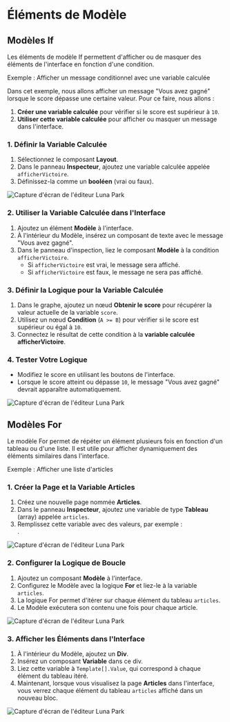 <script setup lang="ts">
import {LogicType} from "@luna-park/logicnodes";
</script>

# Éléments de Modèle

## Modèles If

Les éléments de modèle If permettent d'afficher ou de masquer des éléments de l'interface en fonction d'une condition.

Exemple : Afficher un message conditionnel avec une variable calculée

Dans cet exemple, nous allons afficher un message "Vous avez gagné" lorsque le score dépasse une certaine valeur. Pour ce faire, nous allons :

1. **Créer une variable calculée** pour vérifier si le score est supérieur à `10`.
2. **Utiliser cette variable calculée** pour afficher ou masquer un message dans l'interface.

### 1. Définir la Variable Calculée

1. Sélectionnez le composant **Layout**.
2. Dans le panneau **Inspecteur**, ajoutez une variable calculée appelée `afficherVictoire`.
3. Définissez-la comme un **booléen** (vrai ou faux).

![Capture d'écran de l'éditeur Luna Park](/assets/visual-scripting/flow-control/screen1.png)

### 2. Utiliser la Variable Calculée dans l'Interface

1. Ajoutez un élément **Modèle** à l'interface.
2. À l'intérieur du Modèle, insérez un composant de texte avec le message "Vous avez gagné".
3. Dans le panneau d'inspection, liez le composant **Modèle** à la condition `afficherVictoire`.
    - Si `afficherVictoire` est vrai, le message sera affiché.
    - Si `afficherVictoire` est faux, le message ne sera pas affiché.

<DImage
  src="/assets/visual-scripting/flow-control/screen2.png"
  alt="Capture d'écran de l'éditeur Luna Park"
/>

### 3. Définir la Logique pour la Variable Calculée

1. Dans le graphe, ajoutez un nœud **Obtenir le score** pour récupérer la valeur actuelle de la variable `score`.
2. Utilisez un nœud **Condition** (`A >= B`) pour vérifier si le score est supérieur ou égal à `10`.
3. Connectez le résultat de cette condition à la **variable calculée afficherVictoire**.

<DImage
  src="/assets/visual-scripting/flow-control/screen3.png"
  alt="Capture d'écran de l'éditeur Luna Park"
/>

### 4. Tester Votre Logique

- Modifiez le score en utilisant les boutons de l'interface.
- Lorsque le score atteint ou dépasse `10`, le message "Vous avez gagné" devrait apparaître automatiquement.

![Capture d'écran de l'éditeur Luna Park](/assets/visual-scripting/flow-control/gif1.gif)

## Modèles For

Le modèle For permet de répéter un élément plusieurs fois en fonction d'un tableau ou d'une liste. Il est utile pour afficher dynamiquement des éléments similaires dans l'interface.

Exemple : Afficher une liste d'articles

### 1. Créer la Page et la Variable Articles

1. Créez une nouvelle page nommée **Articles**.
2. Dans le panneau **Inspecteur**, ajoutez une variable de type **Tableau** (array) appelée `articles`.
3. Remplissez cette variable avec des valeurs, par exemple : <br/> <DSchemaValue :value='["sushi", "onigiri", "takoyaki", "tsukune"]'/>.

![Capture d'écran de l'éditeur Luna Park](/assets/visual-scripting/flow-control/screen4.png)

### 2. Configurer la Logique de Boucle

1. Ajoutez un composant **Modèle** à l'interface.
2. Configurez le Modèle avec la logique **For** et liez-le à la variable `articles`.
3. La logique For permet d'itérer sur chaque élément du tableau `articles`.
4. Le Modèle exécutera son contenu une fois pour chaque article.

![Capture d'écran de l'éditeur Luna Park](/assets/visual-scripting/flow-control/screen5.png)

### 3. Afficher les Éléments dans l'Interface

1. À l'intérieur du Modèle, ajoutez un **Div**.
2. Insérez un composant **Variable** dans ce div.
3. Liez cette variable à `Template[].Value`, qui correspond à chaque élément du tableau itéré.
4. Maintenant, lorsque vous visualisez la page **Articles** dans l'interface, vous verrez chaque élément du tableau `articles` affiché dans un nouveau bloc.

![Capture d'écran de l'éditeur Luna Park](/assets/visual-scripting/flow-control/screen6.png)